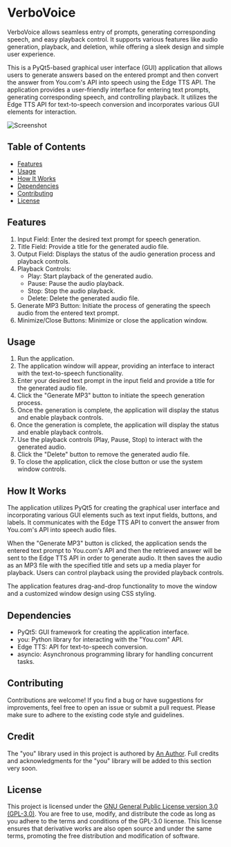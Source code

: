 # VerboVoice
VerboVoice allows seamless entry of prompts, generating corresponding speech, and easy playback control. It supports various features like audio generation, playback, and deletion, while offering a sleek design and simple user experience.

This is a PyQt5-based graphical user interface (GUI) application that allows users to generate answers based on the entered prompt and then convert the answer from You.com's API into speech using the Edge TTS API. The application provides a user-friendly interface for entering text prompts, generating corresponding speech, and controlling playback. It utilizes the Edge TTS API for text-to-speech conversion and incorporates various GUI elements for interaction.

![Screenshot](https://github.com/Axmaw98/VerboVoice/assets/90964275/38addc2f-e922-4826-9a3b-dda91668c754)

## Table of Contents

- [Features](#features)
- [Usage](#usage)
- [How It Works](#how-it-works)
- [Dependencies](#dependencies)
- [Contributing](#contributing)
- [License](#license)

## Features

1. Input Field: Enter the desired text prompt for speech generation.
2. Title Field: Provide a title for the generated audio file.
3. Output Field: Displays the status of the audio generation process and playback controls.
4. Playback Controls:
   - Play: Start playback of the generated audio.
   - Pause: Pause the audio playback.
   - Stop: Stop the audio playback.
   - Delete: Delete the generated audio file.
5. Generate MP3 Button: Initiate the process of generating the speech audio from the entered text prompt.
6. Minimize/Close Buttons: Minimize or close the application window.

## Usage

1. Run the application.
2. The application window will appear, providing an interface to interact with the text-to-speech functionality.
3. Enter your desired text prompt in the input field and provide a title for the generated audio file.
4. Click the "Generate MP3" button to initiate the speech generation process.
5. Once the generation is complete, the application will display the status and enable playback controls.
6. Once the generation is complete, the application will display the status and enable playback controls.
7. Use the playback controls (Play, Pause, Stop) to interact with the generated audio.
8. Click the "Delete" button to remove the generated audio file.
9. To close the application, click the close button or use the system window controls.

## How It Works

The application utilizes PyQt5 for creating the graphical user interface and incorporating various GUI elements such as text input fields, buttons, and labels. It communicates with the Edge TTS API to convert the answer from You.com's API into speech audio files.

When the "Generate MP3" button is clicked, the application sends the entered text prompt to You.com's API and then the retrieved answer will be sent to the Edge TTS API in order to generate audio. It then saves the audio as an MP3 file with the specified title and sets up a media player for playback. Users can control playback using the provided playback controls.

The application features drag-and-drop functionality to move the window and a customized window design using CSS styling.


## Dependencies

- PyQt5: GUI framework for creating the application interface.
- you: Python library for interacting with the "You.com" API.
- Edge TTS: API for text-to-speech conversion.
- asyncio: Asynchronous programming library for handling concurrent tasks.

## Contributing

Contributions are welcome! If you find a bug or have suggestions for improvements, feel free to open an issue or submit a pull request. Please make sure to adhere to the existing code style and guidelines.

## Credit

The "you" library used in this project is authored by [An Author](link-to-author-profile). Full credits and acknowledgments for the "you" library will be added to this section very soon.


## License

This project is licensed under the [GNU General Public License version 3.0 (GPL-3.0)](https://github.com/Axmaw98/VerboVoice/blob/main/LICENSE). You are free to use, modify, and distribute the code as long as you adhere to the terms and conditions of the GPL-3.0 license. This license ensures that derivative works are also open source and under the same terms, promoting the free distribution and modification of software.


